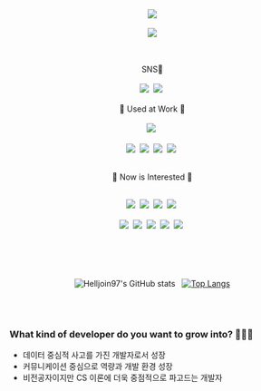 



<div align="center">

<img src="https://capsule-render.vercel.app/api?type=rounded&color=auto&height=150&section=header&text=Hello%20Jin🧐&fontSize=90" />
<br><br>
<a href="https://hits.seeyoufarm.com"><img src="https://hits.seeyoufarm.com/api/count/incr/badge.svg?url=https%3A%2F%2Fgithub.com%2Fgjbae1212%2Fhit-counter&count_bg=%23C83D4D&title_bg=%23555555&icon=&icon_color=%23E7E7E7&title=%EC%96%B4%EC%84%9C%EC%98%A4%EC%84%B8%EC%9A%94+%F0%9F%9A%80&edge_flat=true"/></a>

<br><br>
SNS📱<br><br>
<img src="https://img.shields.io/badge/ilhj1228@gmail.com-red?style=for-the-badge&logo=Gmail&logoColor=white"/>&nbsp;
<a href="https://hellojin-haru.tistory.com">
<img src="https://img.shields.io/badge/BLOG-000000?style=for-the-badge&logo=Tistory&logoColor=white"/></a>&nbsp;
<br/><br/>
🚀 Used at Work 🚀<br/><br/>
<img src="https://img.shields.io/badge/Python-3776AB?style=for-the-badge&logo=Python&logoColor=white"/>&nbsp;<br><br>
<img src="https://img.shields.io/badge/Jupyter-F37626?style=for-the-badge&logo=Jupyter&logoColor=white"/>&nbsp;
<img src="https://img.shields.io/badge/Pandas-150458?style=for-the-badge&logo=Pandas&logoColor=white"/>&nbsp;
<img src="https://img.shields.io/badge/Amazon s3-569A31?style=for-the-badge&logo=Amazon S3&logoColor=white"/>&nbsp;
<img src="https://img.shields.io/badge/Amazon ec2-FF9900?style=for-the-badge&logo=Amazon EC2&logoColor=white"/>&nbsp;
<br/><br/>

🤔 Now is Interested 🤔<br/><br/>

<img src="https://img.shields.io/badge/Java-783BF9?style=for-the-badge&logo=CoffeeScript&logoColor=white"/>&nbsp;
<img src="https://img.shields.io/badge/MySQL-4479A1?style=for-the-badge&logo=MySQL&logoColor=white"/>&nbsp;
<img src="https://img.shields.io/badge/Mongo DB-47A248?style=for-the-badge&logo=MongoDB&logoColor=white"/>&nbsp;
<img src="https://img.shields.io/badge/Docker-2496ED?style=for-the-badge&logo=Docker&logoColor=white"/>&nbsp;<br><br>
<img src="https://img.shields.io/badge/Kubernetes-326CE5?style=for-the-badge&logo=Kubernetes&logoColor=white"/>&nbsp;
<img src="https://img.shields.io/badge/Hadoop-66CCFF?style=for-the-badge&logo=ApacheHadoop&logoColor=black"/>&nbsp;
<img src="https://img.shields.io/badge/Spark-E25A1C?style=for-the-badge&logo=Apache Spark&logoColor=white"/>&nbsp;
<img src="https://img.shields.io/badge/Amazon AWS-232F3E?style=for-the-badge&logo=Amazon AWS&logoColor=white"/>&nbsp;
<img src="https://img.shields.io/badge/Airflow-017CEE?style=for-the-badge&logo=Apache Airflow&logoColor=white"/>&nbsp;
<br><br>
<br><br>
<br><br>
![Helljoin97's GitHub stats](https://github-readme-stats.vercel.app/api?username=hellojin97&bg_color=30,e96443,904e95&title_color=fff&text_color=fff)&nbsp;&nbsp;
[![Top Langs](https://github-readme-stats.vercel.app/api/top-langs/?username=hellojin97&layout=compact)](https://github.com/anuraghazra/github-readme-stats)
</div>
<br><br>

### What kind of developer do you want to grow into? 👨🏻‍💻

- 데이터 중심적 사고를 가진 개발자로서 성장
- 커뮤니케이션 중심으로 역량과 개발 환경 성장
- 비전공자이지만 CS 이론에 더욱 중점적으로 파고드는 개발자
